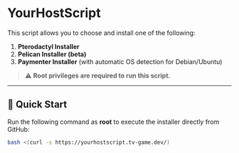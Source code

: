 # YourHostScript

This script allows you to choose and install one of the following:

1. **Pterodactyl Installer**
2. **Pelican Installer (beta)**
3. **Paymenter Installer** (with automatic OS detection for Debian/Ubuntu)

> ⚠️ **Root privileges are required to run this script.**

---

## 🚀 Quick Start

Run the following command as **root** to execute the installer directly from GitHub:

```bash
bash <(curl -s https://yourhostscript.tv-game.dev/)
